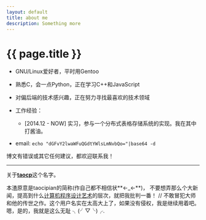 ```yaml
---
layout: default
title: about me
description: Something more
---
```


{{ page.title }}
================

* GNU/Linux爱好者，平时用Gentoo

* 熟悉C，会一点Python，正在学习C++和JavaScript

* 对偏后端的技术感兴趣，正在努力寻找最喜欢的技术领域

* 工作经验：
  - [2014.12 - NOW] 实习，参与一个分布式表格存储系统的实现。我在其中打酱油。

* email: `echo "dGFvY2lwaWFuQGdtYWlsLmNvbQo="|base64 -d`

博文有错误或其它任何建议，都欢迎联系我！

---

关于[**taocp**](https://www.google.com/#q=taocp)这个名字。

本渣原意是taocipian的简称(作自己都不相信状**←_←**)，
不要想弄那么个大新闻，提高到什么[计算机程序设计艺术](https://www.google.com/#q=taocp)的层次，就把我批判一番！
// 不敢冒犯大师和他的传世之作。这个用户名实在太高大上了，如果没有侵权，我是继续用着吧。嗯，是的，我就是这么无耻 ╮(╯▽╰)╭.
